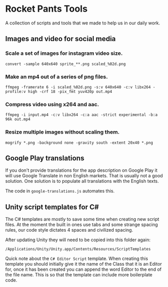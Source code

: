 # Rocket Pants Tools
A collection of scripts and tools that we made to help us in our daily work.


## Images and video for social media

### Scale a set of images for instagram video size.
```
convert -sample 640x640 sprite_**.png scaled_%02d.png
```

### Make an mp4 out of a series of png files.
```
ffmpeg -framerate 6 -i scaled_%02d.png -s:v 640x640 -c:v libx264 -profile:v high -crf 18 -pix_fmt yuv420p out.mp4
```

### Compress video using x264 and aac.
```
ffmpeg -i input.mp4 -c:v libx264 -c:a aac -strict experimental -b:a 96k out.mp4
```

### Resize multiple images without scaling them.
```
mogrify *.png -background none -gravity south -extent 20x40 *.png
```


## Google Play translations
If you don't provide translations for the app description on Google Play it
will use Google Translate in non English markets. That is usually not a good
solution. One solution is to populate all translations with the English texts.

The code in `google-translations.js` automates this.


## Unity script templates for C# #
The C# templates are mostly to save some time when creating new script files.
At the moment the built in ones use tabs and some strange spacing rules, our
code style dictates 4 spaces and civilized spacing.

After updating Unity they will need to be copied into this folder again:
```
/Applications/Unity/Unity.app/Contents/Resources/ScriptTemplates
```

Quick note about the `C# Editor Script` template. When creating this template
you should initially give it the name of the Class that it is an Editor for,
once it has been created you can append the word Editor to the end of the file
name. This is so that the template can include more boilerplate code.
